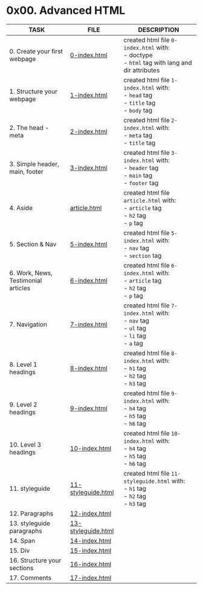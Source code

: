 # 0x00. Advanced HTML

| TASK                                | FILE                                     | DESCRIPTION                                                                                            |
|-------------------------------------|------------------------------------------|--------------------------------------------------------------------------------------------------------|
| 0. Create your first webpage        | [0-index.html](0-index.html)             | created html file `0-index.html` with:<br> - doctype<br> - `html` tag with lang and dir attributes<br> |
| 1. Structure your webpage           | [1-index.html](1-index.html)             | created html file `1-index.html` with:<br> - `head` tag<br> - `title` tag<br> - `body` tag<br>         |
| 2. The head - meta                  | [2-index.html](2-index.html)             | created html file `2-index.html` with:<br> - `meta` tag<br> - `title` tag<br>                          |
| 3. Simple header, main, footer      | [3-index.html](3-index.html)             | created html file `3-index.html` with:<br> - `header` tag<br> - `main` tag<br> - `footer` tag<br>      |
| 4. Aside                            | [article.html](article.html)             | created html file `article.html` with:<br> - `article` tag<br> - `h2` tag<br> - `p` tag<br>            |
| 5. Section & Nav                    | [5-index.html](5-index.html)             | created html file `5-index.html` with:<br> - `nav` tag<br> - `section` tag<br>                         |
| 6. Work, News, Testimonial articles | [6-index.html](6-index.html)             | created html file `6-index.html` with:<br> - `article` tag<br> - `h2` tag<br> - `p` tag<br>            |
| 7. Navigation                       | [7-index.html](7-index.html)             | created html file `7-index.html` with:<br> - `nav` tag<br> - `ul` tag<br> - `li` tag<br> - `a` tag<br> |
| 8. Level 1 headings                 | [8-index.html](8-index.html)             | created html file `8-index.html` with:<br> - `h1` tag<br> - `h2` tag<br> - `h3` tag<br>                |
| 9. Level 2 headings                 | [9-index.html](9-index.html)             | created html file `9-index.html` with:<br> - `h4` tag<br> - `h5` tag<br> - `h6` tag<br>                |
| 10. Level 3 headings                | [10-index.html](10-index.html)           | created html file `10-index.html` with:<br> - `h4` tag<br> - `h5` tag<br> - `h6` tag<br>               |
| 11. styleguide                      | [11-styleguide.html](11-styleguide.html) | created html file `11-styleguide.html` with:<br> - `h1` tag<br> - `h2` tag<br> - `h3` tag<br>          |
| 12. Paragraphs                      | [12-index.html](12-index.html)           |                                                                                                        |
| 13. styleguide paragraphs           | [13-styleguide.html](13-styleguide.html) |                                                                                                        |
| 14. Span                            | [14-index.html](14-index.html)           |                                                                                                        |
| 15. Div                             | [15-index.html](15-index.html)           |                                                                                                        |
| 16. Structure your sections         | [16-index.html](16-index.html)           |                                                                                                        |
| 17. Comments                                    | [17-index.html](17-index.html)                                         |                                                                                                        |

